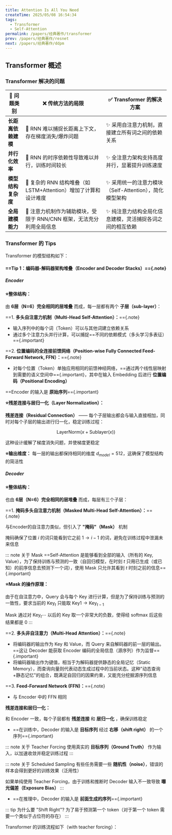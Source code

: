 ```yaml
---
title: Attention Is All You Need
createTime: 2025/05/08 16:54:34
tags:
  - Transformer
  - Self-Attention
permalink: /papers/经典著作/transformer
prev: /papers/经典著作/resnet
next: /papers/经典著作/ddpm
---
```


## **Transformer 概述**

### **Transformer 解决的问题**

| 🚀 问题类别     | ❌ 传统方法的局限                                 | ✅ Transformer 的解决方案                 |
| -------------- | -------------------------------- | ----------------------------------- |
| **长距离依赖建模** | 🚨 RNN 难以捕捉长距离上下文，存在梯度消失/爆炸问题             | ✨ 采用自注意力机制，直接建立所有词之间的依赖关系           |
| **并行化效率**   | 🚨 RNN 的时序依赖性导致难以并行，训练时间较长                | ✨ 全注意力架构支持高度并行，显著提升训练速度             |
| **模型结构复杂度** | 🚨 复杂的 RNN 结构堆叠（如 LSTM+Attention）增加了计算和设计难度 | ✨ 采用统一的注意力模块（Self-Attention），简化模型架构 |
| **全局建模能力**  | 🚨 注意力机制作为辅助模块，受限于 RNN/CNN 框架，无法充分利用全局信息  | ✨ 纯注意力结构全局化信息建模，灵活捕捉各词之间的相互依赖       |

### **Transformer 的 Tips**

Transformer 的模型结构如下：

<ImageCard
	image="https://image.velvet-notes.org/blog/transformer_structure.png"
	width=65%
	center=true
/>

#### ==**Tip 1：编码器-解码器架构堆叠（Encoder and Decoder Stacks）**=={.note}

##### **Encoder**

**⭐整体结构：**

由 **6层（N=6）完全相同的层堆叠** 而成，每一层都有两个 **子层（sub-layer）**：

==1. **多头自注意力机制（Multi-Head Self-Attention）：**=={.note}
- 输入序列中的每个词（Token）可以与其他词建立依赖关系
- 通过多个注意力头并行计算，可以捕捉==不同的依赖模式（多头学习多表征）=={.important}

==2. **位置编码的全连接前馈网络（Position-wise Fully Connected Feed-Forward Network, FFN）：**=={.note}
- 对每个位置（Token）单独应用相同的前馈神经网络，==通过两个线性层映射到需要的语义空间中=={.important}，其中在输入 Embedding 后进行 **位置编码（Positional Encoding）**

==Encoder 的输入是 **原始序列**=={.important}

**⭐残差连接与层归一化（Layer Normalization）：**

**残差连接（Residual Connection）** —— 每个子层输出都会与输入直接相加，同时对每个子层的输出进行归一化，稳定训练过程：

$$
\text{LayerNorm}(x + \text{Sublayer}(x))
$$

这种设计缓解了梯度消失问题，并使梯度更稳定

**⭐输出维度：** 每一层的输出都保持相同的维度 $d_{model} = 512$，这确保了模型结构的简洁性

##### **Decoder**

**⭐整体结构：**

也由 **6层（N=6）完全相同的层堆叠** 而成，每层有三个子层：

==1. **掩码多头自注意力机制（Masked Multi-Head Self-Attention）：**=={.note}

与Encoder的自注意力类似，但引入了 <b>"掩码"（Mask）</b> 机制

掩码确保了位置 $i$ 的词只能看到它之前 $1 \to i-1$ 的词，避免在训练过程中泄漏未来信息

::: note 关于 Mask
==Self-Attention 是能够看到全部的输入（所有的 $\mathrm{Key}, \mathrm{Value}$），为了保持训练与预测的一致（自回归模型，在时刻 $t$ 只用已生成（或已知）的前序信息去预测下一个词），使用 Mask 只允许其看到 $t$ 时刻之前的信息=={.important}

**⭐Mask 的操作原理：**

由于在自注意力中，$\mathrm{Query}$ 会与每个 $\mathrm{Key}$ 进行计算，但是为了保持训练与预测的一致性，要求当前的 $\mathrm{Key}_t$ 只能取 $\mathrm{Key}1 \to \mathrm{Key}_{t-1}$

Mask 通过对 $\mathrm{Key}_t \cdots$ 以后的 $\mathrm{Key}$ 取一个非常大的负数，使得经 $\mathrm{softmax}$ 后这些结果都是 0
:::

==2. **多头非自注意力（Multi-Head Attention）：**=={.note}
- 将编码器的输出作为 $\mathrm{Key}$ 和 $\mathrm{Value}$，而 $\mathrm{Query}$ 来自解码器的前一层的输出。==这让 Decoder 能获取 Encoder 编码的全局信息（源序列）作为监督=={.important}
- 将编码器输出作为键值，相当于为解码器提供静态的全局记忆（Static Memory），而查询向量则代表动态生成过程中的当前状态。这种"动态查询+静态记忆"的组合，既满足自回归的因果约束，又能充分挖掘源序列信息

==3. **Feed-Forward Network (FFN)：**=={.note}
* 与 Encoder 中的 FFN 相同

**残差连接和层归一化：**

和 Encoder 一致，每个子层都有 **残差连接** 和 **层归一化** ，确保训练稳定

- ==在训练中，Decoder 的输入是 **目标序列** 经过 **右移（shift right）** 的一个序列=={.important}

::: note 关于 Teacher Forcing
使用真实的 **目标序列（Ground Truth）** 作为输入，以加速收敛并稳定训练过程
:::

::: note 关于 Scheduled Sampling
有些任务需要一些 **随机性（noise）**，错误的样本会得到更好的训练效果（泛用性）

如果单纯使用 Teacher Forcing，由于训练和推断时 Decoder 输入不一致导致 **曝光偏差（Exposure Bias）**
:::

- ==在推理中，Decoder 的输入是 **前面生成的序列**=={.important}

::: tip 为什么要 "Shift Right"?
为了易于预测第一个 token（对于第一个 token 需要一个类似于占位符的存在）
:::

Transformer 的训练流程如下（with teacher forcing）：

<ImageCard
	image="https://image.velvet-notes.org/blog/transformer_process.png"
	width=60%
	center=true
/>